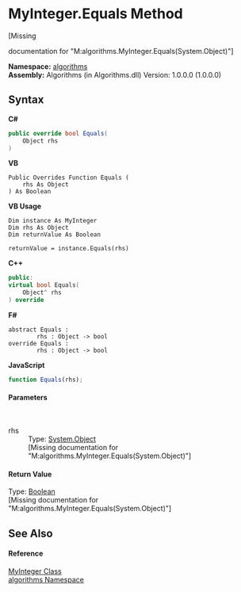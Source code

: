 # MyInteger.Equals Method 
 

\[Missing <summary> documentation for "M:algorithms.MyInteger.Equals(System.Object)"\]

**Namespace:**&nbsp;<a href="82f88b43-fdc9-bc99-9558-75fce96d448f">algorithms</a><br />**Assembly:**&nbsp;Algorithms (in Algorithms.dll) Version: 1.0.0.0 (1.0.0.0)

## Syntax

**C#**<br />
``` C#
public override bool Equals(
	Object rhs
)
```

**VB**<br />
``` VB
Public Overrides Function Equals ( 
	rhs As Object
) As Boolean
```

**VB Usage**<br />
``` VB Usage
Dim instance As MyInteger
Dim rhs As Object
Dim returnValue As Boolean

returnValue = instance.Equals(rhs)
```

**C++**<br />
``` C++
public:
virtual bool Equals(
	Object^ rhs
) override
```

**F#**<br />
``` F#
abstract Equals : 
        rhs : Object -> bool 
override Equals : 
        rhs : Object -> bool 
```

**JavaScript**<br />
``` JavaScript
function Equals(rhs);
```


#### Parameters
&nbsp;<dl><dt>rhs</dt><dd>Type: <a href="http://msdn2.microsoft.com/en-us/library/e5kfa45b" target="_blank">System.Object</a><br />\[Missing <param name="rhs"/> documentation for "M:algorithms.MyInteger.Equals(System.Object)"\]</dd></dl>

#### Return Value
Type: <a href="http://msdn2.microsoft.com/en-us/library/a28wyd50" target="_blank">Boolean</a><br />\[Missing <returns> documentation for "M:algorithms.MyInteger.Equals(System.Object)"\]

## See Also


#### Reference
<a href="b18f54b2-0848-5235-8447-fbc0cccfd75e">MyInteger Class</a><br /><a href="82f88b43-fdc9-bc99-9558-75fce96d448f">algorithms Namespace</a><br />